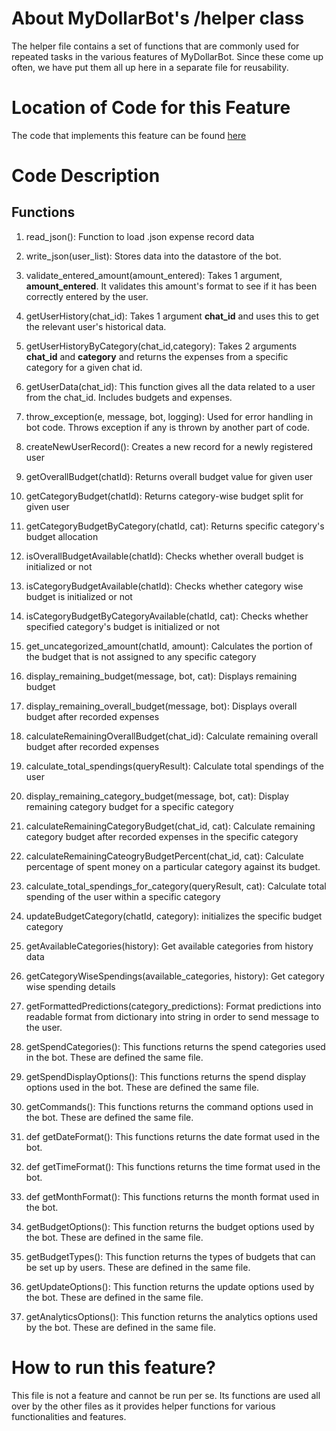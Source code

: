# About MyDollarBot's /helper class
The helper file contains a set of functions that are commonly used for repeated tasks in the various features of MyDollarBot. Since these come up often, we have put them all up here in a separate file for reusability.

# Location of Code for this Feature
The code that implements this feature can be found [here](https://github.com/KoruptTinker/DollarBot/blob/main/code/helper.py)

# Code Description
## Functions

1. read_json():
Function to load .json expense record data

2. write_json(user_list):
Stores data into the datastore of the bot.

3. validate_entered_amount(amount_entered):
Takes 1 argument, **amount_entered**. It validates this amount's format to see if it has been correctly entered by the user.

4. getUserHistory(chat_id):
Takes 1 argument **chat_id** and uses this to get the relevant user's historical data.

4. getUserHistoryByCategory(chat_id,category):
Takes 2 arguments **chat_id** and **category** and returns the expenses from a specific category for a given chat id.

5. getUserData(chat_id):
This function gives all the data related to a user from the chat_id. Includes budgets and expenses.

6. throw_exception(e, message, bot, logging):
Used for error handling in bot code. Throws exception if any is thrown by another part of code.

7. createNewUserRecord():
Creates a new record for a newly registered user

8. getOverallBudget(chatId):
Returns overall budget value for given user

9. getCategoryBudget(chatId):
Returns category-wise budget split for given user

10. getCategoryBudgetByCategory(chatId, cat):
Returns specific category's budget allocation

11. isOverallBudgetAvailable(chatId):
Checks whether overall budget is initialized or not

12. isCategoryBudgetAvailable(chatId):
Checks whether category wise budget is initialized or not

13. isCategoryBudgetByCategoryAvailable(chatId, cat):
Checks whether specified category's budget is initialized or not

14. get_uncategorized_amount(chatId, amount):
Calculates the portion of the budget that is not assigned to any specific category

15. display_remaining_budget(message, bot, cat):
Displays remaining budget

16. display_remaining_overall_budget(message, bot):
Displays overall budget after recorded expenses

17. calculateRemainingOverallBudget(chat_id):
Calculate remaining overall budget after recorded expenses

18. calculate_total_spendings(queryResult):
Calculate total spendings of the user

19. display_remaining_category_budget(message, bot, cat):
Display remaining category budget for a specific category

20. calculateRemainingCategoryBudget(chat_id, cat):
Calculate remaining category budget after recorded expenses in the specific category

21. calculateRemainingCateogryBudgetPercent(chat_id, cat):
Calculate percentage of spent money on a particular category against its budget.

22. calculate_total_spendings_for_category(queryResult, cat):
Calculate total spending of the user within a specific category

23. updateBudgetCategory(chatId, category):
initializes the specific budget category 

24. getAvailableCategories(history):
Get available categories from history data

25. getCategoryWiseSpendings(available_categories, history):
Get category wise spending details

26. getFormattedPredictions(category_predictions):
Format predictions into readable format from dictionary into string in order to send message to the user.

27. getSpendCategories():
This functions returns the spend categories used in the bot. These are defined the same file.

28. getSpendDisplayOptions():
This functions returns the spend display options used in the bot. These are defined the same file.

29. getCommands():
This functions returns the command options used in the bot. These are defined the same file.

30. def getDateFormat():
This functions returns the date format used in the bot. 

31. def getTimeFormat():
This functions returns the time format used in the bot. 

32. def getMonthFormat():
This functions returns the month format used in the bot. 

33. getBudgetOptions():
This function returns the budget options used by the bot. These are defined in the same file.

34. getBudgetTypes():
This function returns the types of budgets that can be set up by users. These are defined in the same file.

35. getUpdateOptions():
This function returns the update options used by the bot. These are defined in the same file.

36. getAnalyticsOptions():
This function returns the analytics options used by the bot. These are defined in the same file.

# How to run this feature?
This file is not a feature and cannot be run per se. Its functions are used all over by the other files as it provides helper functions for various functionalities and features.